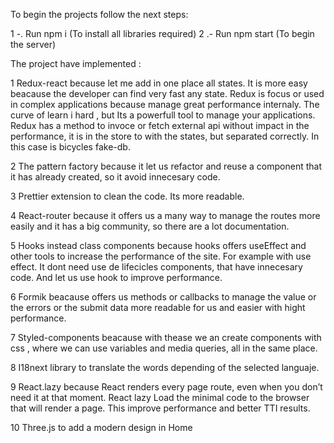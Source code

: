 To begin the projects follow the next steps:

1 -. Run npm i (To install all libraries required)
2 .- Run npm start (To begin the server)

The project have implemented :

1 Redux-react because let me add in one place all states. It is more easy beacause the developer can find very fast any state. Redux is focus or used in complex applications because manage great performance internaly. The curve of learn i hard , but Its a powerfull tool to manage your applications. Redux has a method to invoce or fetch external api without impact in the performance, it is in the store to with the states, but separated correctly. In this case is bicycles fake-db.

2 The pattern factory because it let us refactor and reuse a component that it has already created, so it avoid innecesary code.

3 Prettier extension to clean the code. Its more readable.

4 React-router because it offers us a many way to manage the routes more easily and it has a big community, so there are a lot documentation.

5 Hooks instead class components because hooks offers useEffect and other tools to increase the performance of the site. For example with use effect. It dont need use de lifecicles components, that have innecesary code. And let us use hook to improve performance.

6 Formik beacause offers us methods or callbacks to manage the value or the errors or the submit data more readable for us and easier with hight performance.

7 Styled-components beacause with thease we an create components with css , where we can use variables and media queries, all in the same place.

8 I18next library to translate the words depending of the selected languaje.

9 React.lazy because React renders every page route, even when you don’t need it at that moment.
React lazy Load the minimal code to the browser that will render a page. This improve performance and better TTI results.

10 Three.js to add a modern design in Home

